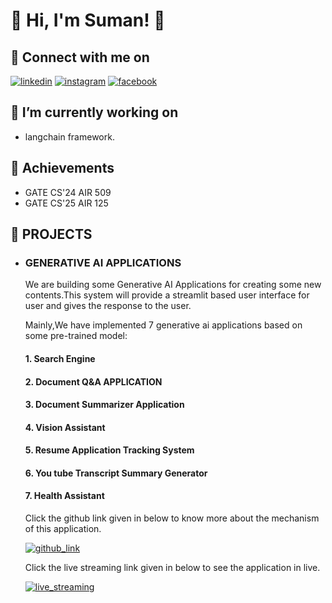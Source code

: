  # 🔗 Hi, I'm Suman! 👋
 
 ## 🔗 Connect with me on
[![linkedin](https://img.shields.io/badge/linkedin-0A66C2?style=for-the-badge&logo=linkedin&logoColor=white)](https://www.linkedin.com/in/sumanroy2004/) [![instagram](https://img.shields.io/badge/instagram-1DA1F?style=for-the-badge&logo=instagram&logoColor=white)](https://www.instagram.com/su_man.roy2004/?hl=en)  [![facebook](https://img.shields.io/badge/facebook-1DA1A2?style=for-the-badge&logo=facebook&logoColor=white)](https://www.facebook.com/profile.php?id=100069838520957) 
 
 ## 🔗 I’m currently working on
 -  langchain framework.
   
 ## 🔗 Achievements
 -  GATE CS'24 AIR 509
 -  GATE CS'25 AIR 125

 ## 🔗 PROJECTS
   - ### GENERATIVE AI APPLICATIONS
     We are building some Generative AI Applications for creating some new contents.This system will provide a streamlit based user interface for user and gives the response to the user.

     Mainly,We have implemented 7 generative ai applications based on some pre-trained model:

     #### 1.	Search Engine
     #### 2.	Document Q&A APPLICATION
     #### 3.	Document Summarizer Application
     #### 4.	Vision Assistant
     #### 5.	Resume Application Tracking System
     #### 6.	You tube Transcript Summary Generator
     #### 7.	Health Assistant
     Click the github link given in below to know more about the mechanism of this application.
     
     [![github_link](https://img.shields.io/badge/github_link-0A66C2?style=for-the-badge&logo=github&logoColor=white)](https://github.com/SumanRoy004/gen-ai.git)

     Click the live streaming link given in below to see the application in live.
     
     [![live_streaming](https://img.shields.io/badge/live_streaming-1DA1F2?style=for-the-badge&logo=live_streaming&logoColor=white)](https://gen-ai-66xsl3e9kwzqupbzfw6c5l.streamlit.app/)
      
            

<!---
SumanRoy004/SumanRoy004 is a ✨ special ✨ repository because its `README.md` (this file) appears on your GitHub profile.
You can click the Preview link to take a look at your changes.
--->
